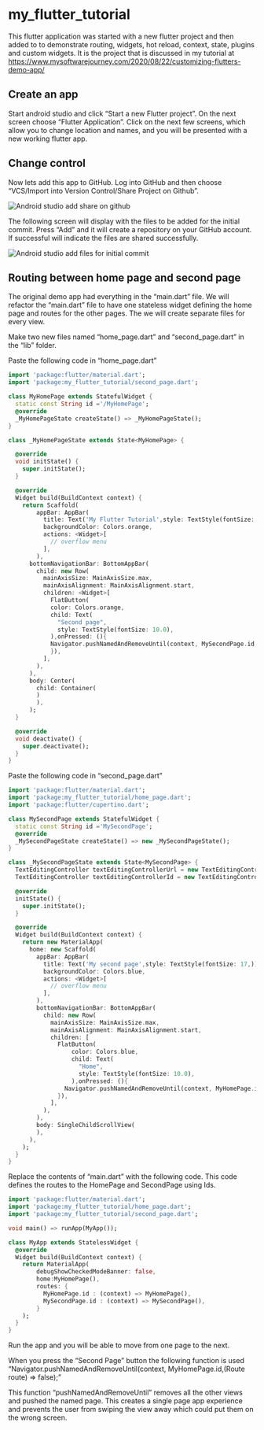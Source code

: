 # my_flutter_tutorial

This flutter application was started with a new flutter project and then added to to demonstrate routing, widgets, hot reload, context, state, plugins and custom widgets.  It is the project that is discussed in my tutorial at https://www.mysoftwarejourney.com/2020/08/22/customizing-flutters-demo-app/

## Create an app

Start android studio and click “Start a new Flutter project”. On the next screen choose “Flutter Application”.  Click on the next few screens, which allow you to change location and names, and you will be presented with a new working flutter app.

## Change control

Now lets add this app to GitHub.  Log into GitHub and then choose “VCS/Import into Version Control/Share Project on Github”.

![Android studio add share on github](https://www.mysoftwarejourney.com/wp-content/uploads/2020/08/image-15.png)

The following screen will display with the files to be added for the initial commit. Press “Add” and it will create a repository on your GitHub account. If successful will indicate the files are shared successfully.

![Android studio add files for initial commit](https://www.mysoftwarejourney.com/wp-content/uploads/2020/08/image-16.png)

## Routing between home page and second page

The original demo app had everything in the “main.dart” file. We will refactor the “main.dart” file to have one stateless widget defining the home page and routes for the other pages. The we will create separate files for every view.

Make two new files named “home_page.dart” and “second_page.dart” in the “lib” folder.

Paste the following code in “home_page.dart”

```dart
import 'package:flutter/material.dart';
import 'package:my_flutter_tutorial/second_page.dart';

class MyHomePage extends StatefulWidget {
  static const String id ='/MyHomePage';
  @override
  _MyHomePageState createState() => _MyHomePageState();
}

class _MyHomePageState extends State<MyHomePage> {

  @override
  void initState() {
    super.initState();
  }

  @override
  Widget build(BuildContext context) {
    return Scaffold(
        appBar: AppBar(
          title: Text('My Flutter Tutorial',style: TextStyle(fontSize: 17,)),
          backgroundColor: Colors.orange,
          actions: <Widget>[
            // overflow menu
          ],
        ),
      bottomNavigationBar: BottomAppBar(
        child: new Row(
          mainAxisSize: MainAxisSize.max,
          mainAxisAlignment: MainAxisAlignment.start,
          children: <Widget>[
            FlatButton(
            color: Colors.orange,
            child: Text(
              "Second page",
              style: TextStyle(fontSize: 10.0),
            ),onPressed: (){
            Navigator.pushNamedAndRemoveUntil(context, MySecondPage.id,(Route<dynamic> route) => false);
            }),
          ],
        ),
      ),
      body: Center(
        child: Container(
        )
        ),
      );
  }

  @override
  void deactivate() {
    super.deactivate();
  }
}
```

Paste the following code in “second_page.dart”

```dart
import 'package:flutter/material.dart';
import 'package:my_flutter_tutorial/home_page.dart';
import 'package:flutter/cupertino.dart';

class MySecondPage extends StatefulWidget {
  static const String id ='MySecondPage';
  @override
  _MySecondPageState createState() => new _MySecondPageState();
}

class _MySecondPageState extends State<MySecondPage> {
  TextEditingController textEditingControllerUrl = new TextEditingController();
  TextEditingController textEditingControllerId = new TextEditingController();

  @override
  initState() {
    super.initState();
  }

  @override
  Widget build(BuildContext context) {
    return new MaterialApp(
      home: new Scaffold(
        appBar: AppBar(
          title: Text('My second page',style: TextStyle(fontSize: 17,)),
          backgroundColor: Colors.blue,
          actions: <Widget>[
            // overflow menu
          ],
        ),
        bottomNavigationBar: BottomAppBar(
          child: new Row(
            mainAxisSize: MainAxisSize.max,
            mainAxisAlignment: MainAxisAlignment.start,
            children: [
              FlatButton(
                  color: Colors.blue,
                  child: Text(
                    "Home",
                    style: TextStyle(fontSize: 10.0),
                  ),onPressed: (){
                Navigator.pushNamedAndRemoveUntil(context, MyHomePage.id,(Route<dynamic> route) => false);
              }),
            ],
          ),
        ),
        body: SingleChildScrollView(
        ),
      ),
    );
  }
}
```

Replace the contents of “main.dart” with the following code. This code defines the routes to the HomePage and SecondPage using Ids.

```dart
import 'package:flutter/material.dart';
import 'package:my_flutter_tutorial/home_page.dart';
import 'package:my_flutter_tutorial/second_page.dart';

void main() => runApp(MyApp());

class MyApp extends StatelessWidget {
  @override
  Widget build(BuildContext context) {
    return MaterialApp(
        debugShowCheckedModeBanner: false,
        home:MyHomePage(),
        routes: {
          MyHomePage.id : (context) => MyHomePage(),
          MySecondPage.id : (context) => MySecondPage(),
        }
    );
  }
}
```
Run the app and you will be able to move from one page to the next.

When you press the “Second Page” button the following function is used “Navigator.pushNamedAndRemoveUntil(context, MyHomePage.id,(Route<dynamic> route) => false);”

This function “pushNamedAndRemoveUntil” removes all the other views and pushed the named page. This creates a single page app experience and prevents the user from swiping the view away which could put them on the wrong screen.


